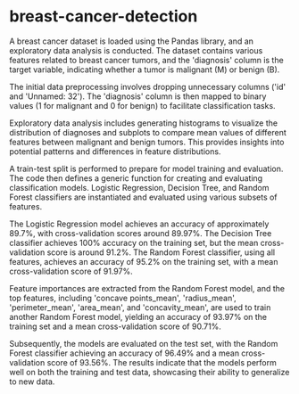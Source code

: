 # breast-cancer-detection
A breast cancer dataset is loaded using the Pandas library, and an exploratory data analysis is conducted. The dataset contains various features related to breast cancer tumors, and the 'diagnosis' column is the target variable, indicating whether a tumor is malignant (M) or benign (B).

The initial data preprocessing involves dropping unnecessary columns ('id' and 'Unnamed: 32'). The 'diagnosis' column is then mapped to binary values (1 for malignant and 0 for benign) to facilitate classification tasks.

Exploratory data analysis includes generating histograms to visualize the distribution of diagnoses and subplots to compare mean values of different features between malignant and benign tumors. This provides insights into potential patterns and differences in feature distributions.

A train-test split is performed to prepare for model training and evaluation. The code then defines a generic function for creating and evaluating classification models. Logistic Regression, Decision Tree, and Random Forest classifiers are instantiated and evaluated using various subsets of features.

The Logistic Regression model achieves an accuracy of approximately 89.7%, with cross-validation scores around 89.97%. The Decision Tree classifier achieves 100% accuracy on the training set, but the mean cross-validation score is around 91.2%. The Random Forest classifier, using all features, achieves an accuracy of 95.2% on the training set, with a mean cross-validation score of 91.97%.

Feature importances are extracted from the Random Forest model, and the top features, including 'concave points_mean', 'radius_mean', 'perimeter_mean', 'area_mean', and 'concavity_mean', are used to train another Random Forest model, yielding an accuracy of 93.97% on the training set and a mean cross-validation score of 90.71%.

Subsequently, the models are evaluated on the test set, with the Random Forest classifier achieving an accuracy of 96.49% and a mean cross-validation score of 93.56%. The results indicate that the models perform well on both the training and test data, showcasing their ability to generalize to new data.
